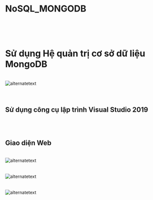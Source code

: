 # NoSQL_MONGODB
</br>
</br>
</br>
<h1><b> Sử dụng Hệ quản trị cơ sở dữ liệu MongoDB </b></h1>
</br>
<img src="https://firebasestorage.googleapis.com/v0/b/mypicture-eb0ac.appspot.com/o/1_img.JPG?alt=media&token=a181dab1-f8a3-4f99-bc27-2aeef351b304" alt="alternatetext">
</br>
</br>
</br>
<h2><b> Sử dụng công cụ lập trình Visual Studio 2019 </b></h2>
</br>
</br>
<h2><b> Giao diện Web </b></h2>
</br>
<img src="https://firebasestorage.googleapis.com/v0/b/mypicture-eb0ac.appspot.com/o/2_img.jpg?alt=media&token=92edeb8a-ab9c-46e1-ba8a-be9d3718c472" alt="alternatetext">
</br>
</br>
</br>
<img src="https://firebasestorage.googleapis.com/v0/b/mypicture-eb0ac.appspot.com/o/3_img.jpg?alt=media&token=81969ac9-d8fa-4b7d-b8c8-3c289d5907c1" alt="alternatetext">
</br>
</br>
</br>
<img src="https://firebasestorage.googleapis.com/v0/b/mypicture-eb0ac.appspot.com/o/4_img.jpg?alt=media&token=dd89d054-8af5-4e28-af5a-9701b710d6e3" alt="alternatetext">
